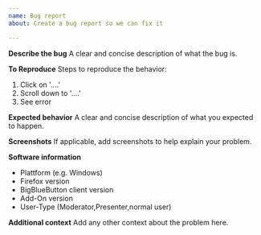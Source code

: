 ```yaml
---
name: Bug report
about: Create a bug report so we can fix it

---
```


**Describe the bug**
A clear and concise description of what the bug is.

**To Reproduce**
Steps to reproduce the behavior:
1. Click on '....'
2. Scroll down to '....'
3. See error

**Expected behavior**
A clear and concise description of what you expected to happen.

**Screenshots**
If applicable, add screenshots to help explain your problem.

**Software information**
 - Plattform (e.g. Windows)
 - Firefox version
 - BigBlueButton client version
 - Add-On version
 - User-Type (Moderator,Presenter,normal user)

**Additional context**
Add any other context about the problem here.
